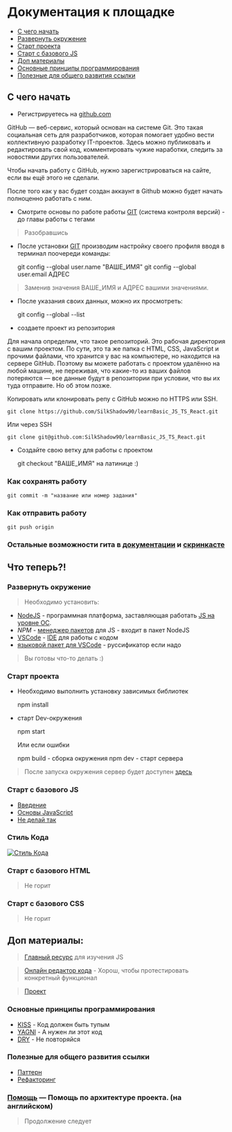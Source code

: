# Документация к площадке

+ [С чего начать](#first)
+ [Развернуть окружение](#setup)
+ [Старт проекта](#start)
+ [Старт с базового JS](#js)
+ [Доп материалы](#extend)
+ [Основные принципы программирования](#basic)
+ [Полезные для общего развития ссылки](#race)


## <a name="first"></a>С чего начать

* Регистрируетесь на [github.com](https://github.com)


GitHub — веб-сервис, который основан на системе Git. Это такая социальная сеть для разработчиков, которая помогает удобно вести коллективную разработку IT-проектов. Здесь можно публиковать и редактировать свой код, комментировать чужие наработки, следить за новостями других пользователей.

Чтобы начать работу с GitHub, нужно зарегистрироваться на сайте, если вы ещё этого не сделали.

После того как у вас будет создан аккаунт в Github можно будет начать полноценно работать с ним.


* Смотрите основы по работе работы [GIT](https://learn.javascript.ru/screencast/git) (система контроля версий) - до главы работы с тегами

> Разобравшись

* После установки [GIT](https://git-scm.com/downloads) производим настройку своего профиля вводя в терминал поочереди команды:


    git config --global user.name "ВАШЕ_ИМЯ"
    git config --global user.email АДРЕС

> Заменив значения ВАШЕ_ИМЯ и АДРЕС вашими значениями.

* После указания своих данных, можно их просмотреть:


    git config --global --list

* создаете проект из репозитория 


Для начала определим, что такое репозиторий. Это рабочая директория с вашим проектом. По сути, это та же папка с HTML, CSS, JavaScript и прочими файлами, что хранится у вас на компьютере, но находится на сервере GitHub. Поэтому вы можете работать с проектом удалённо на любой машине, не переживая, что какие-то из ваших файлов потеряются — все данные будут в репозитории при условии, что вы их туда отправите. Но об этом позже.

Копировать или клонировать репу c GitHub можно по HTTPS или SSH.

    git clone https://github.com/SilkShadow90/learnBasic_JS_TS_React.git

Или через SSH

    git clone git@github.com:SilkShadow90/learnBasic_JS_TS_React.git


* Создайте свою ветку для работы с проектом


    git checkout "ВАШЕ_ИМЯ" на латинице :)


### Как сохранять работу

    git commit -m "название или номер задания"


### Как отправить работу

    git push origin


### Остальные возможности гита в [документации](https://git-scm.com/doc) и [скринкасте](https://learn.javascript.ru/screencast/git)




## Что теперь?!

### <a name="setup"></a>Развернуть окружение

> Необходимо установить:

- [NodeJS](https://nodejs.org/en/download/) - программная платформа, заставляющая работать [JS на уровне ОС](https://ru.wikipedia.org/wiki/Node.js).
- *NPM* - [менеджер пакетов](https://ru.wikipedia.org/wiki/Система_управления_пакетами) для JS - входит в пакет NodeJS
- [VSCode](https://code.visualstudio.com) - [IDE](https://ru.wikipedia.org/wiki/IDE) для работы с кодом
- [языковой пакет для VSCode](https://marketplace.visualstudio.com/items?itemName=MS-CEINTL.vscode-language-pack-ru) - руссификатор если надо

> Вы готовы что-то делать :)


### <a name="start"></a>Старт проекта


- Необходимо выполнить установку зависимых библиотек 
    

    npm install


- старт Dev-окружения

        
    npm start

    Или если ошибки

    npm build - сборка окружения
    npm dev - старт сервера


> После запуска окружения сервер будет доступен [здесь](http://localhost:1234)

### <a name="js"></a>Старт с базового JS

- [Введение](https://learn.javascript.ru/getting-started)
- [Основы JavaScript](https://learn.javascript.ru/first-steps)
- [Не делай так](https://learn.javascript.ru/ninja-code)


### <a name="style"></a>Стиль Кода

[![Стиль Кода](https://learn.javascript.ru/article/coding-style/code-style.svg)](https://learn.javascript.ru/coding-style)


### Старт с базового HTML

> Не горит

### Старт с базового CSS

> Не горит

## <a name="extend"></a>Доп материалы:

> [Главный ресурс](https://learn.javascript.ru) для изучения JS

> [Онлайн редактор кода](https://jsfiddle.net) - Хорош, чтобы протестировать конкретный функционал

> [Проект](https://github.com/SilkShadow90/learnBasic_JS_TS_React)

### <a name="basic"></a>Основные принципы программирования

- [KISS](https://www.youtube.com/watch?v=rix-fkrloq4) - Код должен быть тупым
- [YAGNI](https://www.youtube.com/watch?v=Ot2eB07rjcI) - А нужен ли этот код
- [DRY](https://www.youtube.com/watch?v=NWemqNMCesQ) - Не повторяйся

### <a name="race"></a>Полезные для общего развития ссылки

- [Паттерн](https://refactoring.guru/ru/design-patterns/what-is-pattern)
- [Рефакторинг](https://refactoring.guru/ru/refactoring/what-is-refactoring)

### <a name="help"></a>[Помощь](doc/TOC.md) — Помощь по архитектуре проекта. (на английском)

> Продолжение следует
